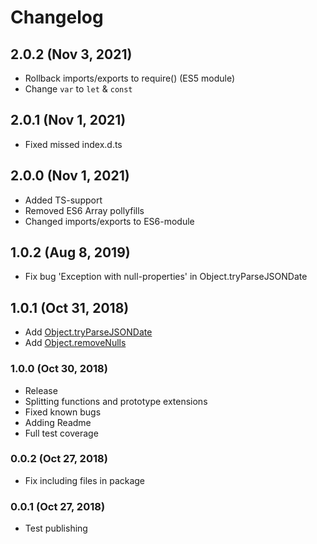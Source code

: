 # Changelog

## 2.0.2 (Nov 3, 2021)

- Rollback imports/exports to require() (ES5 module)
- Change `var` to `let` & `const`

## 2.0.1 (Nov 1, 2021)

- Fixed missed index.d.ts

## 2.0.0 (Nov 1, 2021)

- Added TS-support
- Removed ES6 Array pollyfills
- Changed imports/exports to ES6-module

## 1.0.2 (Aug 8, 2019)

- Fix bug 'Exception with null-properties' in Object.tryParseJSONDate

## 1.0.1 (Oct 31, 2018)

- Add [Object.tryParseJSONDate](https://github.com/Yegorich555/ytech-js-extensions#object)
- Add [Object.removeNulls](https://github.com/Yegorich555/ytech-js-extensions#objectremovenulls)

### 1.0.0 (Oct 30, 2018)

- Release
- Splitting functions and prototype extensions
- Fixed known bugs
- Adding Readme
- Full test coverage

### 0.0.2 (Oct 27, 2018)

- Fix including files in package

### 0.0.1 (Oct 27, 2018)

- Test publishing
